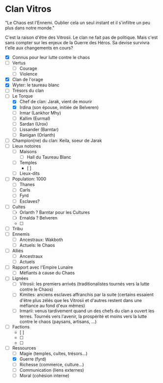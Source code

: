 # Clan Vitros

"Le Chaos est l'Ennemi. Oublier cela un seul instant et il s'infiltre un peu plus dans notre monde." 

C'est la raison d'être des Vitrosii. Le clan ne fait pas de politique. Mais c'est sans compter sur les enjeux de la Guerre des Héros. Sa devise survivra t'elle aux changements en cours? 


- [x] Connus pour leur lutte contre le chaos
- [ ] Vertus
    - [ ] Courage
    - [ ] Violence
- [x] Clan de l'orage
- [x] Wyter: le taureau blanc  
- [ ] Trésors du clan 
- [ ] Le Torque 
    - [x] Chef de clan: Jarak, vient de mourir  
    - [x] Irdina (son épouse, initiée de Belveren)
    - [ ] Irmar (Lankhor Mhy)
    - [ ] Kallim (Eurmal)
    - [ ] Sardan (Urox)
    - [ ] Lissander (Barntar)
    - [ ] Ranigan (Orlanth)
- [ ] Champion(ne) du clan: Keila, soeur de Jarak 
- [ ] Lieux notoires 
    - [ ] Maisons
        - [ ] Hall du Taureau Blanc
    - [ ] Temples
        - [ ] 
    - [ ] Lieux-dits
- [ ] Population: 1000 
    - [ ] Thanes
    - [ ] Carls
    - [ ] Fyrd
    - [ ] Esclaves?
- [ ] Cultes
    - [ ] Orlanth ? Barntar pour les Cultures
    - [ ] Ernalda ? Belveren
    - [ ]
- [ ] Tribu 
- [ ] Ennemis 
    - [ ] Ancestraux: Wakboth
    - [ ] Actuels: le Chaos
- [ ] Alliés
    - [ ] Ancestraux
    - [ ] Actuels
- [ ]  Rapport avec l'Empire Lunaire
    - [ ] Méfiants à cause du Chaos 
- [ ] Lignées 
    - [ ] Vitrosii: les premiers arrivés (traditionalistes tournés vers la lutte contre le Chaos)
    - [ ] Kimites: anciens esclaves affranchis par la suite (certains essaient d'être plus zélés que les Vitrosii et d'autres restent dans une méfiance au fond d'eux mêmes)
    - [ ] Irmarii: venus tardivement quand un des chefs du clan a ouvert les terres. Tournés vers l'avenir, la prospérité et moins vers la lutte contre le chaos (paysans, artisans, ...)
- [ ] Factions 
    - [ ] 
    - [ ]
    - [ ]
- [ ] Ressources
    - [ ] Magie (temples, cultes, trésors...)
    - [x] Guerre (fyrd)
    - [ ] Richesse (commerce, culture...)
    - [ ] Communication (liens externes) 
    - [ ] Moral (cohésion interne)
